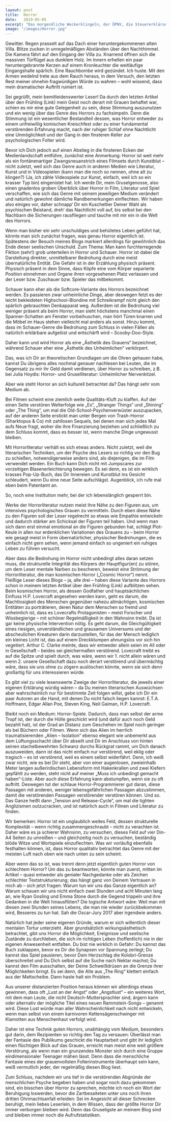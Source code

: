 ```yaml
---
layout: post
title:  Horror
date:   2019-05-05
excerpt: "Das morgendliche Weckerklingeln, der ÖPNV, die Steuererklärung. Das Leben quillt geradezu über vor furchteinflößenden Gestalten, Gegenständen und Geschehnissen. Zum Glück gibt es Eskapismus, die Flucht vor der Wirklichkeit, in Form von Filmen, Büchern und Spielen. Und wohin fliehen wir teils vor dem Schrecken des Alltags? In den Horror. Wohin auch sonst?"
image: "/images/Horror.jpg"
---
```


Gewitter. Regen prasselt auf das Dach einer heruntergekommenen alten Villa. Blitze zucken in unregelmäßigen Abständen über den Nachthimmel. Die Kamera fährt auf den Eingang der Villa zu. Knarrend öffnen sich die massiven Türflügel aus dunklem Holz. Im Innern erhellen ein paar heruntergebrannte Kerzen auf einem Kronleuchter die weitläufige Eingangshalle spärlich. Eine Rauchbombe wird gezündet. Ich huste. Mit den Armen wedelnd trete aus dem Rauch heraus, in dem Versuch, den letzten Rest meiner ohnehin fragwürdigen Würde zu wahren – wohl wissend, dass mein dramatischer Auftritt ruiniert ist.

Sei gegrüßt, mein bemitleidenswerter Leser! Da durch den letzten Artikel über den Frühling (Link) mein Geist noch derart mit Grauen behaftet war, schien es mir eine gute Gelegenheit zu sein, diese Stimmung auszunutzen und ein wenig über das Genre des Horrors zu fachsimpeln. Denn die Stimmung ist ein wesentlicher Bestandteil dessen, was Horror entweder zu einem unfreiwillig komischen Kreischfest oder zu einer fundamental verstörenden Erfahrung macht, nach der ruhiger Schlaf ohne Nachtlicht eine Unmöglichkeit und der Gang in den finsteren Keller zur psychologischen Folter wird.

Bevor ich Dich jedoch auf einen Abstieg in die finsteren Ecken der Medienlandschaft entführe, zunächst eine Anmerkung: Horror ist weit mehr als ein fontänenartiger Zwangsneuanstrich eines Filmsets durch Kunstblut – nicht zuletzt, weil sich das Genre auch in anderen Medien wie Literatur, Kunst und in Videospielen (kann man die noch so nennen, ohne alt zu klingen?) (Ja, ich zähle Videospiele zur Kunst, einfach, weil ich so ein krasser Typ bin) eingenistet hat. Ich werde Dir, mein Gruselgenosse, also einen gnadenlos groben Überblick über Horror in Film, Literatur und Spiel verschaffen, wie sich das Genre mit seinem jeweiligen Medium verändert und natürlich gewohnt dämliche Randbemerkungen einflechten. Wir haben also einiges vor, daher schnapp‘ Dir ein Kuscheltier Deiner Wahl als psychischen Beistand, dreh‘ das Nachtlicht voll auf, bis selbst bei den Nachbarn die Sicherungen rausfliegen und tauche mit mir ein in die Welt des Horrors.

Wenn man bisher ein sehr unschuldiges und behütetes Leben geführt hat, könnte man sich zunächst fragen, was genau Horror eigentlich ist. Spätestens der Besuch meines Blogs markiert allerdings für gewöhnlich das Ende dieser seelischen Unschuld. Zum Thema: Man kann furchterregende Fiktion (sehr!) grob unterteilen in Horror und Schauer. Horror ist dabei die Darstellung direkter, unmittelbarer Bedrohung durch eine meist übernatürliche Entität. Die Gefahr ist in der Erzählung physisch präsent. Physisch präsent in dem Sinne, dass Köpfe eine vom Körper separierte Position einnehmen und Organe ihren vorgesehenen Platz verlassen und der Leser bzw. Zuschauer bzw. Spieler das mitbekommt.

Schauer kann eher als die Softcore-Variante des Horrors bezeichnet werden. Es passieren zwar unheimliche Dinge, aber deswegen fetzt es der leicht bekleideten Highschool-Blondine mit Schreikrampf nicht gleich den spärlich gebrauchten Denkapparat weg. Außerdem ist die Bedrohung viel weniger präsent als beim Horror, man sieht höchstens manchmal einen Spanner-Schatten am Fenster vorbeihuschen, man hört Türen knarren und die Möbel im Haus stehen vielleicht mal anders als sonst. Hinzu kommt, dass im Schauer-Genre die Bedrohung zum Schluss in vielen Fällen als natürlich erklärbare aufgelöst und entschärft wird – Scooby-Doo-Style.

Daher kann und wird Horror als eine „Ästhetik des Grauens“ bezeichnet, während Schauer eher eine „Ästhetik des Unheimlichen“ verkörpert.

Das, was ich Dir an theoretischen Grundlagen um die Ohren gehauen habe, kannst Du übrigens alles nochmal genauer nachlesen bei Leuten, die im Gegensatz zu mir ihr Geld damit verdienen, über Horror zu schreiben, z.B. bei Julia Hoydis: Horror- und Gruselliteratur: Unheimlicher Nervenkitzel.

Aber wie steht Horror an sich kulturell betrachtet da? Das hängt sehr vom Medium ab.

Bei Filmen scheint eine ziemlich weite Qualitäts-Kluft zu klaffen. Auf der einen Seite verstören Welterfolge wie „Es“, „Stranger Things“ und „Shining“ oder „The Thing“, um mal die Old-School-Psychenverwüster auszupacken, auf der anderen Seite erstickt man unter Bergen von Trash-Horror (Sharktopus & Co) mit zahllosen Sequels, bei denen man sich jedes Mal aufs Neue fragt, woher die ihre Finanzierung beziehen und schließlich zu dem Schluss kommt, dass es besser ist, wenn manche Dinge ungewusst bleiben.

Mit Horrorliteratur verhält es sich etwas anders. Nicht zuletzt, weil die literarischen Techniken, um der Psyche des Lesers so richtig vor den Bug zu schießen, notwendigerweise anders sind, als diejenigen, die im Film verwendet werden. Ein Buch kann Dich nicht mit Jumpscares zur vorzeitigen Blasenerleichterung bewegen. Es sei denn, es ist ein wirklich krasses Pop-Up-Buch, das Dir Innereien und Kunstblut ins Gesicht schleudert, wenn Du eine neue Seite aufschlägst. Augenblick, ich rufe mal eben beim Patentamt an.

So, noch eine Institution mehr, bei der ich lebenslänglich gesperrt bin.

Werke der Horrorliteratur nutzen meist ihre Nähe zu den Figuren aus, um intensives psychologisches Grauen zu vermitteln. Durch eben diese Nähe zu den Figuren soll der Leser regelrecht so etwas wie Empathie entwickeln und dadurch stärker am Schicksal der Figuren teil haben. Und wenn man sich dann erst einmal emotional an die Figuren gebunden hat, schlägt Plot-Keule in allen nur erdenklichen Variationen des Grauens zu – beim Horror wie gesagt meist in Form übernatürlicher, physischer Bedrohungen, die es einfach nicht gern sehen, wenn jemand einfach so ungeniert ein ruhiges Leben zu führen versucht.

Aber dass die Bedrohung im Horror nicht unbedingt alles daran setzen muss, die strukturelle Integrität des Körpers der Hauptfigur(en) zu stören, um dem Leser mentale Narben zu bescheren, beweist eine Strömung der Horrorliteratur, die man kosmischen Horror („Cosmic Horror“) nennt. Fleißige Leser dieses Blogs – ja, alle drei – haben diese Variante des Horrors schon in meinem letzten Artikel über den Frühling (Link) aufblitzen sehen. Beim kosmischen Horror, als dessen Godfather und hauptsächlichen Einfluss H.P. Lovecraft angesehen werden kann, geht es darum, die Machtlosigkeit des Menschen gegenüber nahezu allmächtigen, kosmischen Entitäten zu porträtieren, deren Natur dem Menschen so fremd und unheimlich ist, dass es Lovecrafts Protagonisten – meist Forscher und Wissbegierige – mit schöner Regelmäßigkeit in den Wahnsinn treibt. Da ist gar keine physische Intervention nötig. Es geht darum, die Gleichgültigkeit eines riesigen, unverständlichen und grausamen Universums und der abscheulichen Kreaturen darin darzustellen, für das der Mensch lediglich ein kleines Licht ist, das auf einem Dreckklumpen ahnungslos vor sich hin vegetiert. Arthur C. Clarke meinte, dass wir entweder allein seien im All oder in Gesellschaft – beides sei gleichermaßen verstörend. Lovecraft treibt es auf die Spitze und spielt durch, was wäre, wenn wir 1. nicht allein wären und wenn 2. unsere Gesellschaft dazu noch derart verstörend und übermächtig wäre, dass sie uns ohne zu zögern auslöschen könnte, wenn sie sich denn großartig für uns interessieren würde.

Es gibt viel zu viele lesenswerte Zweige der Horrorliteratur, die jeweils einer eigenen Erklärung würdig wären – da Du meinen literarischen Auswüchsen aber wahrscheinlich nur für bestimmte Zeit folgen willst, gebe ich Dir ein paar Autoren an die Hand, mit denen Du nicht falsch liegen kannst: E.T.A. Hoffmann, Edgar Allan Poe, Steven King, Neil Gaiman, H.P. Lovecraft.

Bleibt noch ein Medium: Horror-Spiele. Dadurch, dass man selbst der arme Tropf ist, der durch die Hölle geschickt wird (und dafür auch noch Geld bezahlt hat), ist der Grad an Distanz zum Geschehen im Spiel noch geringer als bei Büchern oder Filmen. Wenn sich das Alien im herrlich traumatisierenden „Alien – Isolation“ ebenso elegant wie unbemerkt aus dem Lüftungsschacht über Dir abseilt und Dir im Anschluss von hinten seinen stachelbewehrten Schwanz durchs Rückgrat rammt, um Dich danach auszuweiden, dann ist das nicht einfach nur verstörend, weil eklig oder tragisch – es ist verstörend, weil es einem selbst widerfährt. Denn, ich weiß zwar nicht, wie es bei Dir steht, aber von einer augenlosen, zweieinhalb Meter langen außerirdischen Lebensform mit Hakenkrallen und zwei Kiefern gepfählt zu werden, steht nicht auf meiner „Muss ich unbedingt gemacht haben“-Liste. Aber auch diese Erfahrung kann abstumpfen, wenn sie zu oft auftritt. Deswegen tut der schlaue Horror-Programmierer gut daran, diese Passagen mit anderen, weniger lebensgefährlichen Passagen abzustimmen, damit die verstörenden Passagen verstörender verstören können. Und so. Das Ganze heißt dann „Tension and Release-Cycle“, um mal die tighten Anglizismen outzucracken, und ist natürlich auch in Filmen und Literatur zu finden.

Wir bemerken: Horror ist ein unglaublich weites Feld, dessen strukturelle Komplexität – wenn richtig zusammengeschraubt – nicht zu verachten ist. Daher wäre es ja schierer Wahnsinn, zu versuchen, dieses Feld auf vier Din-A4 Seiten zu umreißen – und gleichzeitig noch zu versuchen, beständig blöde Witze und Wortspiele einzuflechten. Was wir vorläufig ebenfalls festhalten können, ist, dass Horror qualitativ betrachtet das Genre mit der meisten Luft nach oben wie nach unten zu sein scheint.

Aber wenn das so ist, was trennt denn jetzt eigentlich guten Horror von schlechtem Horror? Um das zu beantworten, könnte man zuerst, mitten im Artikel – quasi entweder als genialer Nachgedanke oder als Zeichen schlechter Textstrukturierung; das hängt ganz von Deinem Vertrauen in mich ab – sich jetzt fragen: Warum tun wir uns das Ganze eigentlich an? Warum schauen wir uns nicht einfach zwei Stunden und acht Minuten lang an, wie Ryan Gosling und Emma Stone durch die Gegend trippeln und ihre Gedanken in die Welt hinausflöten? Die logische Antwort wäre: Weil man mit diesen zwei Stunden seines Lebens, die man nie wieder zurückbekommen wird, Besseres zu tun hat. Sah die Oscar-Jury 2017 aber irgendwie anders.

Natürlich hat jeder seine eigenen Gründe, warum er sich willentlich dieser mentalen Tortur unterzieht. Aber grundsätzlich wirkungsästhetisch betrachtet, gibt uns Horror die Möglichkeit, Ereignisse und seelische Zustände zu durchleben, die sich im richtigen Leben (hoffentlich) nie in der eigenen Anwesenheit entfalten. Du bist nie wirklich in Gefahr: Du kannst das Buch zuklappen, bevor es Dir die Synapsen vor Spannung zerlegt; Du kannst das Spiel pausieren, bevor Dein Herzschlag die Kolobri-Grenze überschreitet und Du Dich selbst auf die Suche nach Nektar machst; Du kannst den Film ausschalten, der Deine Schweißdrüsen an die Grenze ihrer Möglichkeiten bringt. Es sei denn, die Alte aus „The Ring“ klettert einfach aus der Mattscheibe. Dann haste halt ein Problem.

Aus unserer distanzierten Position heraus können wir allerdings etwas gewinnen, dass oft „Lust an der Angst“ oder „Angstlust“ – ein weiteres Wort, mit dem man Leute, die nicht Deutsch-Muttersprachler sind, ärgern kann oder alternativ der mögliche Titel eines neuen Rammstein-Songs – genannt wird. Diese Lust würde man aller Wahrscheinlichkeit nach nicht entwickeln, wenn man selbst von einem karnivoren Kettensägenschwinger mit Klamotten aus Menschenhaut verfolgt wird.

Daher ist eine Technik guten Horrors, unabhängig vom Medium, besonders gut darin, dem Rezipienten so richtig den Tag zu versauen: Überlässt man der Fantasie des Publikums geschickt die Hauptarbeit und gibt ihr lediglich einen flüchtigen Blick auf das Grauen, erreicht man meist eine weit größere Verstörung, als wenn man ein grunzendes Monster sich durch eine Gruppe eindimensionaler Teenager mähen lässt. Denn dass die menschliche Fantasie eines der grauenvollsten Folterinstrumente überhaupt sein kann, weiß vermutlich jeder, der regelmäßig diesen Blog liest.

Zum Schluss, nachdem wir uns tief in die verstörenden Abgründe der menschlichen Psyche begeben haben und sogar noch dazu gekommen sind, ein bisschen über Horror zu sprechen, möchte ich noch ein Wort der Beruhigung loswerden, bevor die Zartbesaiteten unter uns noch ihren dritten Ohnmachtsanfall erleiden: Sei im Angesicht all dieser Schrecken beruhigt, mein liebes Leserlein, in dem Wissen, dass der größte Horror Dir immer verborgen bleiben wird. Denn das Gruseligste an meinem Blog sind und bleiben immer noch die Aufrufstatistiken.
